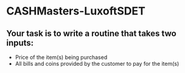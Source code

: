 # CASHMasters-LuxoftSDET
## Your task is to write a routine that takes two inputs:
- Price of the item(s) being purchased 
- All bills and coins provided by the customer to pay for the item(s)
